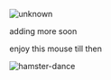 ![unknown](https://user-images.githubusercontent.com/115490350/202916603-50eefdc1-0cdc-4166-9cdd-898722dd2dd4.PNG)

adding more soon

enjoy this mouse till then

![hamster-dance](https://user-images.githubusercontent.com/115490350/197836323-049a7717-eec9-42fa-909b-f34d1b21cdff.gif)
